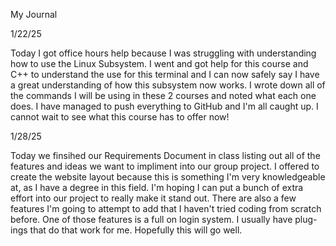 My Journal


1/22/25 

Today I got office hours help because I was struggling with understanding how to use the Linux Subsystem. I went and got help for this course
and C++ to understand the use for this terminal and I can now safely say I have a great understanding of how this subsystem now works. I wrote
down all of the commands I will be using in these 2 courses and noted what each one does. I have managed to push everything to GitHub and I'm
all caught up. I cannot wait to see what this course has to offer now!

1/28/25

Today we finsihed our Requirements Document in class listing out all of the features and ideas we want to impliment into our group project.
I offered to create the website layout because this is something I'm very knowledgeable at, as I have a degree in this field. I'm
hoping I can put a bunch of extra effort into our project to really make it stand out. There are also a few features I'm going to attempt
to add that I haven't tried coding from scratch before. One of those features is a full on login system. I usually have plug-ings that do
that work for me. Hopefully this will go well.
